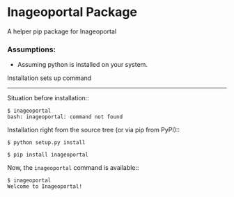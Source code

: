 # Inageoportal Package
A helper pip package for Inageoportal

### Assumptions:
+ Assuming python is installed on your system.

Installation sets up command
**************************************

Situation before installation::

    $ inageoportal
    bash: inageoportal: command not found

Installation right from the source tree (or via pip from PyPI)::

    $ python setup.py install

    $ pip install inageoportal

Now, the ``inageoportal`` command is available::

    $ inageoportal
    Welcome to Inageoportal!